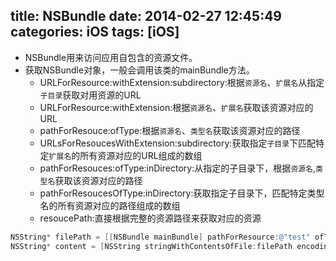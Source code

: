title: NSBundle
date: 2014-02-27 12:45:49
categories: iOS
tags: [iOS]
---
- NSBundle用来访问应用自包含的资源文件。
- 获取NSBundle对象，一般会调用该类的mainBundle方法。
    + URLForResource:withExtension:subdirectory:根据`资源名`、`扩展名`从指定`子目录`获取对用资源的URL
    + URLForResource:withExtension:根据`资源名`、`扩展名`获取该资源对应的URL
    + pathForResouce:ofType:根据`资源名`、`类型名`获取该资源对应的路径
    + URLsForResoucesWithExtension:subdirectory:获取指定`子目录`下匹配特定`扩展名`的所有资源对应的URL组成的数组
    + pathForResouces:ofType:inDirectory:从指定的子目录下，根据`资源名`,`类型名`获取该资源对应的路径
    + pathForResoucesOfType:inDirectory:获取指定子目录下，匹配特定类型名的所有资源对应的路径组成的数组
    + resoucePath:直接根据完整的资源路径来获取对应的资源
```Objective-C
NSString* filePath = [[NSBundle mainBundle] pathForResource:@"test" ofType:@"txt"];
NSString* content = [NSString stringWithContentsOfFile:filePath encoding:NSUTF8StringEncoding error:nil];
```